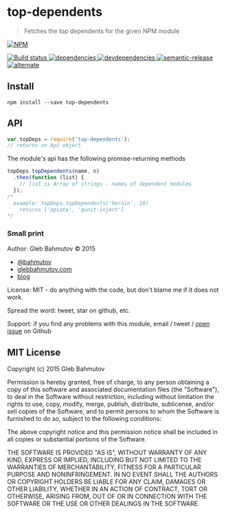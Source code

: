 # top-dependents

> Fetches the top dependents for the given NPM module

[![NPM][top-dependents-icon] ][top-dependents-url]

[![Build status][top-dependents-ci-image] ][top-dependents-ci-url]
[![dependencies][top-dependents-dependencies-image] ][top-dependents-dependencies-url]
[![devdependencies][top-dependents-devdependencies-image] ][top-dependents-devdependencies-url]
[![semantic-release][semantic-image] ][semantic-url]
[![alternate](https://img.shields.io/badge/manpm-%E2%9C%93-3399ff.svg)](https://github.com/bahmutov/manpm)

## Install

    npm install --save top-dependents

## API

```js
var topDeps = require('top-dependents');
// returns an Api object
```

The module's api has the following promise-returning methods

```js
topDeps.topDependents(name, n)
  .then(function (list) {
    // list is Array of strings - names of dependent modules
  });
/*
  example: topDeps.topDependents('heroin', 10)
    returns ['opiate', 'qunit-inject']
*/
```

### Small print

Author: Gleb Bahmutov &copy; 2015

* [@bahmutov](https://twitter.com/bahmutov)
* [glebbahmutov.com](http://glebbahmutov.com)
* [blog](http://glebbahmutov.com/blog/)

License: MIT - do anything with the code, but don't blame me if it does not work.

Spread the word: tweet, star on github, etc.

Support: if you find any problems with this module, email / tweet /
[open issue](https://github.com/bahmutov/top-dependents/issues) on Github

## MIT License

Copyright (c) 2015 Gleb Bahmutov

Permission is hereby granted, free of charge, to any person
obtaining a copy of this software and associated documentation
files (the "Software"), to deal in the Software without
restriction, including without limitation the rights to use,
copy, modify, merge, publish, distribute, sublicense, and/or sell
copies of the Software, and to permit persons to whom the
Software is furnished to do so, subject to the following
conditions:

The above copyright notice and this permission notice shall be
included in all copies or substantial portions of the Software.

THE SOFTWARE IS PROVIDED "AS IS", WITHOUT WARRANTY OF ANY KIND,
EXPRESS OR IMPLIED, INCLUDING BUT NOT LIMITED TO THE WARRANTIES
OF MERCHANTABILITY, FITNESS FOR A PARTICULAR PURPOSE AND
NONINFRINGEMENT. IN NO EVENT SHALL THE AUTHORS OR COPYRIGHT
HOLDERS BE LIABLE FOR ANY CLAIM, DAMAGES OR OTHER LIABILITY,
WHETHER IN AN ACTION OF CONTRACT, TORT OR OTHERWISE, ARISING
FROM, OUT OF OR IN CONNECTION WITH THE SOFTWARE OR THE USE OR
OTHER DEALINGS IN THE SOFTWARE.

[top-dependents-icon]: https://nodei.co/npm/top-dependents.png?downloads=true
[top-dependents-url]: https://npmjs.org/package/top-dependents
[top-dependents-ci-image]: https://travis-ci.org/bahmutov/top-dependents.png?branch=master
[top-dependents-ci-url]: https://travis-ci.org/bahmutov/top-dependents
[top-dependents-dependencies-image]: https://david-dm.org/bahmutov/top-dependents.png
[top-dependents-dependencies-url]: https://david-dm.org/bahmutov/top-dependents
[top-dependents-devdependencies-image]: https://david-dm.org/bahmutov/top-dependents/dev-status.png
[top-dependents-devdependencies-url]: https://david-dm.org/bahmutov/top-dependents#info=devDependencies
[semantic-image]: https://img.shields.io/badge/%20%20%F0%9F%93%A6%F0%9F%9A%80-semantic--release-e10079.svg
[semantic-url]: https://github.com/semantic-release/semantic-release
